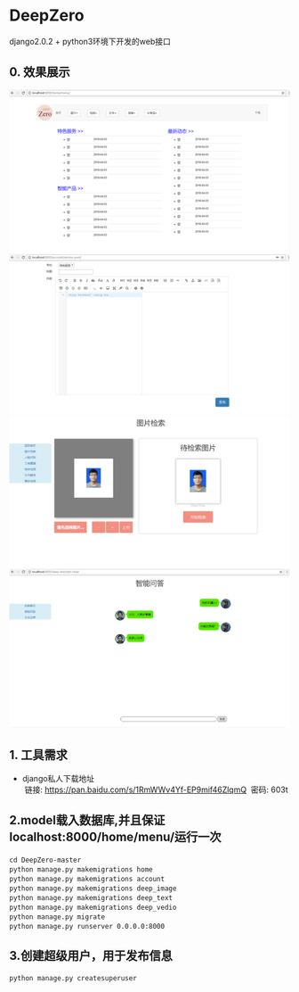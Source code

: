 # DeepZero
django2.0.2 + python3环境下开发的web接口

## 0. 效果展示  
![image](https://github.com/shen1994/README/raw/master/images/menu.jpg)  
![image](https://github.com/shen1994/README/raw/master/images/blog_submit.jpg)  
![image](https://github.com/shen1994/README/raw/master/images/image_retrieval.jpg)  
![image](https://github.com/shen1994/README/raw/master/images/text_chat.jpg)  

## 1. 工具需求  
* django私人下载地址  
  链接: <https://pan.baidu.com/s/1RmWWv4Yf-EP9mif46ZlqmQ>  密码: 603t  

## 2.model载入数据库,并且保证localhost:8000/home/menu/运行一次  
`cd DeepZero-master`  
`python manage.py makemigrations home`  
`python manage.py makemigrations account`  
`python manage.py makemigrations deep_image`  
`python manage.py makemigrations deep_text`  
`python manage.py makemigrations deep_vedio`  
`python manage.py migrate`  
`python manage.py runserver 0.0.0.0:8000`  

## 3.创建超级用户，用于发布信息  
`python manage.py createsuperuser`
